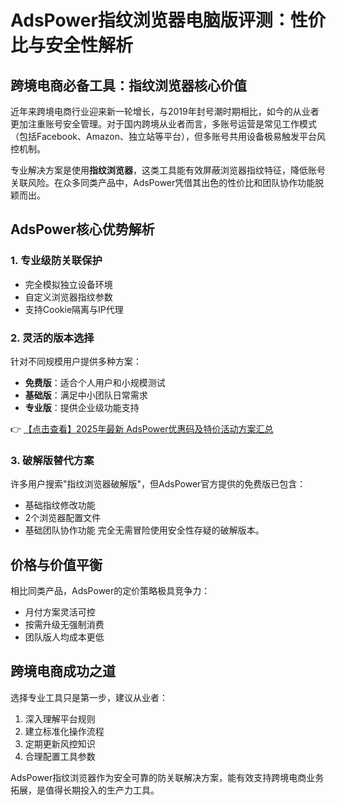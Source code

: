 # AdsPower指纹浏览器电脑版评测：性价比与安全性解析

## 跨境电商必备工具：指纹浏览器核心价值

近年来跨境电商行业迎来新一轮增长，与2019年封号潮时期相比，如今的从业者更加注重账号安全管理。对于国内跨境从业者而言，多账号运营是常见工作模式（包括Facebook、Amazon、独立站等平台），但多账号共用设备极易触发平台风控机制。

专业解决方案是使用**指纹浏览器**，这类工具能有效屏蔽浏览器指纹特征，降低账号关联风险。在众多同类产品中，AdsPower凭借其出色的性价比和团队协作功能脱颖而出。

## AdsPower核心优势解析

### 1. 专业级防关联保护
- 完全模拟独立设备环境
- 自定义浏览器指纹参数
- 支持Cookie隔离与IP代理

### 2. 灵活的版本选择
针对不同规模用户提供多种方案：
- **免费版**：适合个人用户和小规模测试
- **基础版**：满足中小团队日常需求
- **专业版**：提供企业级功能支持

👉 [【点击查看】2025年最新 AdsPower优惠码及特价活动方案汇总](https://bit.ly/adspower_free)

### 3. 破解版替代方案
许多用户搜索"指纹浏览器破解版"，但AdsPower官方提供的免费版已包含：
- 基础指纹修改功能
- 2个浏览器配置文件
- 基础团队协作功能
完全无需冒险使用安全性存疑的破解版本。

## 价格与价值平衡

相比同类产品，AdsPower的定价策略极具竞争力：
- 月付方案灵活可控
- 按需升级无强制消费
- 团队版人均成本更低

## 跨境电商成功之道

选择专业工具只是第一步，建议从业者：
1. 深入理解平台规则
2. 建立标准化操作流程
3. 定期更新风控知识
4. 合理配置工具参数

AdsPower指纹浏览器作为安全可靠的防关联解决方案，能有效支持跨境电商业务拓展，是值得长期投入的生产力工具。